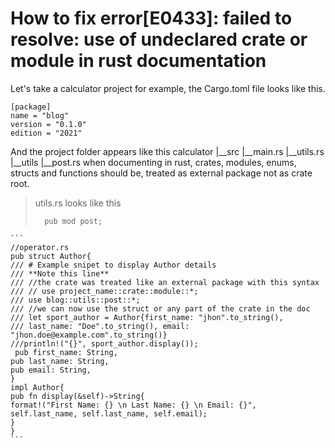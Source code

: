 # How to fix error[E0433]: failed to resolve: use of undeclared crate or module in rust documentation

Let's take a calculator project for example,
the Cargo.toml file looks like this.
```
[package]
name = "blog"
version = "0.1.0"
edition = "2021"
```
And the project folder appears like this
calculator
|__src
    |__main.rs
    |__utils.rs
    |__utils
        |__post.rs
when documenting in rust, crates, modules, enums, structs and functions should be,
treated as external package not as crate root.
>utils.rs looks like this
> ```
>   pub mod post;
>```
    ```
    //operator.rs
    pub struct Author{
    /// # Example snipet to display Author details
    /// **Note this line**
    /// //the crate was treated like an external package with this syntax
    /// // use project_name::crate::module::*;
    /// use blog::utils::post::*;
    /// //we can now use the struct or any part of the crate in the doc
    /// let sport_author = Author{first_name: "jhon".to_string(),
    /// last_name: "Doe".to_string(), email: "jhon.doe@example.com".to_string()}
    ///println!("{}", sport_author.display());
     pub first_name: String,
    pub last_name: String,
    pub email: String,
    } 
    impl Author{
    pub fn display(&self)->String{
    format!("First Name: {} \n Last Name: {} \n Email: {}", self.last_name, self.last_name, self.email);
    }
    }
    ```
